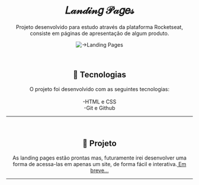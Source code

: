 <!--fzr readme com arte e algumas informações, e tentar juntar os 3 desafios em um site só-->
<h1 align="center">𝐿𝒶𝓃𝒹𝒾𝓃𝑔 𝒫𝒶𝑔𝑒𝓈</h1>

<p align="center">Projeto desenvolvido para estudo através da plataforma Rocketseat, consiste em páginas de apresentação de algum produto.</p>

<p align="center">
<img alt="->Landing Pages" src="./.github/lp-readme.jpg"
/></p>

<br/>
<h2 align="center">🔎 Tecnologias</h2>

<p align="center">
O projeto foi desenvolvido com as seguintes tecnologias:
<br/><br/>
-HTML e CSS <br />
-Git e Github
</p>

---

<br />

<h2 align="center">📝 Projeto</h2>

<p align="center">
As landing pages estão prontas mas, futuramente irei desenvolver uma forma de acessa-las em apenas um site, de forma fácil e interativa.<a href="#"> Em breve...</a>
<br />

---
